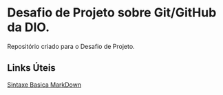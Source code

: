 # Desafio de Projeto sobre Git/GitHub da DIO.
Repositório criado para o Desafio de Projeto.

## Links Úteis
[Sintaxe Basica MarkDown](https://www.markdownguide.org/basic-syntax/)
